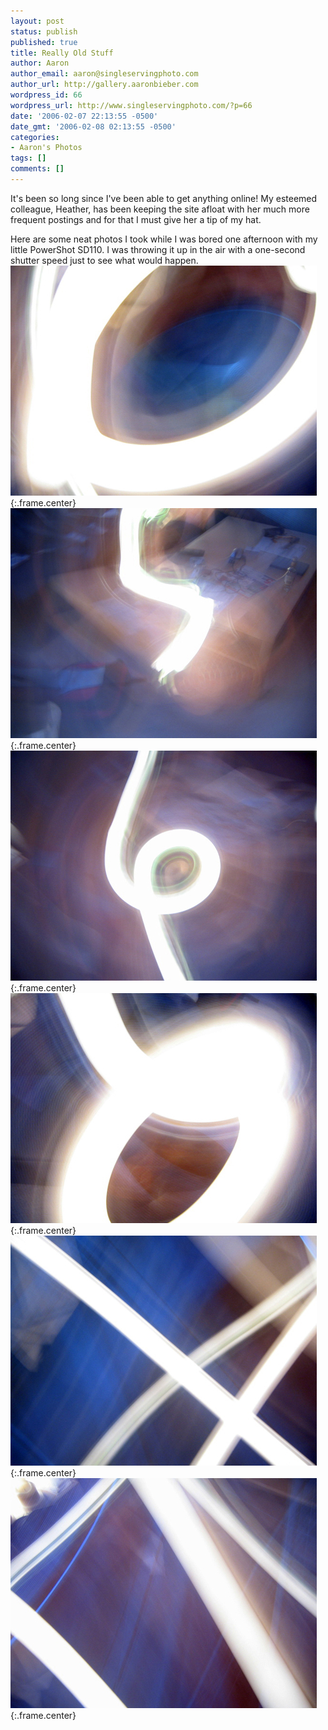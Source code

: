 ```yaml
---
layout: post
status: publish
published: true
title: Really Old Stuff
author: Aaron
author_email: aaron@singleservingphoto.com
author_url: http://gallery.aaronbieber.com
wordpress_id: 66
wordpress_url: http://www.singleservingphoto.com/?p=66
date: '2006-02-07 22:13:55 -0500'
date_gmt: '2006-02-08 02:13:55 -0500'
categories:
- Aaron's Photos
tags: []
comments: []
---
```

It's been so long since I've been able to get anything online! My
esteemed colleague, Heather, has been keeping the site afloat with her
much more frequent postings and for that I must give her a tip of my
hat.

Here are some neat photos I took while I was bored one afternoon with my
little PowerShot SD110. I was throwing it up in the air with a
one-second shutter speed just to see what would happen.\
 ![](/ssp/26oct05-01.jpg){:.frame.center}\
 ![](/ssp/26oct05-02.jpg){:.frame.center}\
 ![](/ssp/26oct05-03.jpg){:.frame.center}\
 ![](/ssp/26oct05-04.jpg){:.frame.center}\
 ![](/ssp/26oct05-05.jpg){:.frame.center}\
 ![](/ssp/26oct05-06.jpg){:.frame.center}
